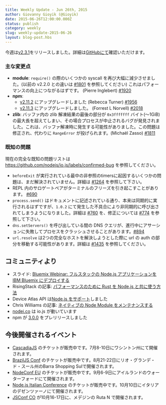 ```yaml
---
title: Weekly Update - Jun 26th, 2015
author: Giovanny Gioyik (@Gioyik)
date: 2015-06-26T12:00:00.000Z
status: publish
category: weekly
slug: weekly-update-2015-06-26
layout: blog-post.hbs
---
```


<!--
# io.js and Node.js News
This week we have one io.js [release v2.3.1](https://github.com/nodejs/io.js/blob/master/CHANGELOG.md#2015-06-23-version-231-rvagg), complete changelog from previous releases can be found [on GitHub](https://github.com/nodejs/io.js/blob/master/CHANGELOG.md).
-->

今週は[v2.3.1](https://github.com/nodejs/io.js/blob/master/CHANGELOG.md#2015-06-23-version-231-rvagg)をリリースしました。詳細は[GitHubにて](https://github.com/nodejs/io.js/blob/master/CHANGELOG.md)確認いただけます。

<!--
### Notable changes
-->

### 主な変更点

<!--
* **module**: The number of syscalls made during a `require()` have been significantly reduced again (see [#1801](https://github.com/nodejs/io.js/pull/1801) from v2.2.0 for previous work), which should lead to a performance improvement (Pierre Inglebert) [#1920](https://github.com/nodejs/io.js/pull/1920).
* **npm**:
  * Upgrade to [v2.11.2](https://github.com/npm/npm/releases/tag/v2.11.2) (Rebecca Turner) [#1956](https://github.com/nodejs/io.js/pull/1956).
  * Upgrade to [v2.11.3](https://github.com/npm/npm/releases/tag/v2.11.3) (Forrest L Norvell) [#2018](https://github.com/nodejs/io.js/pull/2018).
* **zlib**: A bug was discovered where the process would abort if the final part of a zlib decompression results in a buffer that would exceed the maximum length of `0x3fffffff` bytes (~1GiB). This was likely to only occur during buffered decompression (rather than streaming). This is now fixed and will instead result in a thrown `RangeError` (Michaël Zasso) [#1811](https://github.com/nodejs/io.js/pull/1811).
-->

* **module**: `require()` の際のいくつかの syscall を再び大幅に減少させました。(以前の v2.2.0 との違いは [#1801](https://github.com/nodejs/io.js/pull/1801) を参照してください) これはパフォーマンスの向上につながるはずです。 (Pierre Inglebert) [#1920](https://github.com/nodejs/io.js/pull/1920)
* **npm**:
  * [v2.11.2](https://github.com/npm/npm/releases/tag/v2.11.2) にアップグレードしました (Rebecca Turner) [#1956](https://github.com/nodejs/io.js/pull/1956)
  * [v2.11.3](https://github.com/npm/npm/releases/tag/v2.11.3) にアップグレードしました。 (Forrest L Norvell) [#2018](https://github.com/nodejs/io.js/pull/2018)
* **zlib**: バッファ内の zlib 解凍結果の最後の部分が `0x3fffffff` バイト(〜1GiB)の最大長を超えてしまい、その場合プロセスが中止されるバグが発見されました。これは、バッファ解凍時に発生する可能性がありました。この問題は修正され、代わりに `RangeError` が投げられます。(Michaël Zasso) [#1811](https://github.com/nodejs/io.js/pull/1811)

<!--
### Known issues
-->

### 既知の問題

<!--
See https://github.com/nodejs/io.js/labels/confirmed-bug for complete and current list of known issues.
-->

現在の完全な既知の問題リストは https://github.com/nodejs/io.js/labels/confirmed-bug を参照してください。

<!--
* Some problems with unreferenced timers running during `beforeExit` are still to be resolved. See [#1264](https://github.com/nodejs/io.js/issues/1264).
* Surrogate pair in REPL can freeze terminal [#690](https://github.com/nodejs/io.js/issues/690)
* `process.send()` is not synchronous as the docs suggest, a regression introduced in 1.0.2, see [#760](https://github.com/nodejs/io.js/issues/760) and fix in [#774](https://github.com/nodejs/io.js/issues/774)
* Calling `dns.setServers()` while a DNS query is in progress can cause the process to crash on a failed assertion [#894](https://github.com/nodejs/io.js/issues/894)
* `url.resolve` may transfer the auth portion of the url when resolving between two full hosts, see [#1435](https://github.com/nodejs/io.js/issues/1435).
-->

* `beforeExit` が実行されている最中の非参照のtimersに起因するいくつかの問題は、まだ解決されていません。詳細は [#1264](https://github.com/nodejs/io.js/issues/1264) を参照して下さい。
* REPL 内のサロゲートペアがターミナルのフリーズを引き起こすことがあります。 [#690](https://github.com/nodejs/io.js/issues/690)
* `process.send()` はドキュメントに記述されている通り、本来は同期的に実行されるはずですが、`1.0.2` にて発生した不具合により非同期的に呼び出されてしまうようになりました。詳細は [#760](https://github.com/nodejs/io.js/issues/760) を、修正については [#774](https://github.com/nodejs/io.js/issues/774) を参照して下さい。
* `dns.setServers()` を呼び出している間の DNS クエリが、進行中にアサーションに失敗してプロセスをクラッシュさせることがあります。[#894](https://github.com/nodejs/io.js/issues/894)
* `url.resolve` は2つの完全なホストを解決しようとした際に url の auth の部分を移動する可能性があります。詳細は [#1435](https://github.com/nodejs/io.js/issues/1435) を参照してください。

<!--
### Community Updates
-->

## コミュニティより

<!--
* Slide deck: [Bluemix Webinar: Deploying a Full Stack Node.js Application to IBM Bluemix](https://speakerdeck.com/bradleyholt/bluemix-webinar-deploying-a-full-stack-node-dot-js-application-to-ibm-bluemix)
* Article by RisingStack: [How to Use Rust with Node.js When Performance Matters](http://blog.risingstack.com/how-to-use-rust-with-node-when-performance-matters/)
* Device Atlas API now [supports Node.js](https://deviceatlas.com/blog/deviceatlas-api-node-js?utm_source=twitter&utm_medium=update&utm_campaign=node%20js%20support)
* [On Maintaining a Native Node Module](http://www.voodootikigod.com/on-maintaining-a-native-node-module/) by Chris Williams
* [nodei.co](http://twitter.com/rvagg/status/613688739030679552) is running with io.js
* npm [3.0.0 pre-release](https://github.com/npm/npm/releases/tag/v3.0.0)
-->

* スライド: [Bluemix Webinar: フルスタックの Node.js アプリケーションを IBM Bluemix にデプロイする](https://speakerdeck.com/bradleyholt/bluemix-webinar-deploying-a-full-stack-node-dot-js-application-to-ibm-bluemix)
* RisingStack の記事: [パフォーマンスのために Rust を Node.js と共に使う方法](http://blog.risingstack.com/how-to-use-rust-with-node-when-performance-matters/)
* Device Atlas API は[Node.js をサポート](https://deviceatlas.com/blog/deviceatlas-api-node-js?utm_source=twitter&utm_medium=update&utm_campaign=node%20js%20support)しました
* Chris Williams の記事: [ネイティブの Node Module をメンテナンスする](http://www.voodootikigod.com/on-maintaining-a-native-node-module/)
* [nodei.co](http://twitter.com/rvagg/status/613688739030679552) は io.js が動いています
* npm が [3.0.0](https://github.com/npm/npm/releases/tag/v3.0.0) をプレリリースしました

<!--
### Upcoming Events
-->

## 今後開催されるイベント

<!--
* [CascadiaJS](http://2015.cascadiajs.com/) tickets are on sale, July 8th - 10th at Washington State
* [BrazilJS Conf](http://braziljs.com.br/) tickets are on sale, August 21st - 22nd at Shopping Center BarraShoppingSul
* [NodeConf EU](http://nodeconf.eu/) tickets are on sale, September 6th - 9th at Waterford, Ireland
* [Node.js Italian Conference](http://nodejsconf.it/) tickets are on sale, October 10th at Desenzano - Brescia, Italy
* [JSConf CO](http://www.jsconf.co/), October 16th - 17th at Ruta N, Medellin
-->

* [CascadiaJS](http://2015.cascadiajs.com/) のチケットが販売中です。7月8-10日にワシントン州にて開催されます。
* [BrazilJS Conf](http://braziljs.com.br/) のチケットが販売中です。8月21-22日にリオ・グランデ・ド・スール州のBarra Shopping Sulで開催されます。
* [NodeConf EU](http://nodeconf.eu/) のチケットが販売中です。9月6-9日にアイルランドのウォーターフォードにて開催されます。
* [Node.js Italian Conference](http://nodejsconf.it/) のチケットが販売中です。10月10日にイタリアのデゼンツァーノにて開催されます。
* [JSConf CO](http://www.jsconf.co/) が10月16-17日に、メデジンの Ruta N で開催されます。
